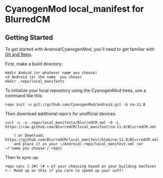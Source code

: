 CyanogenMod local_manifest for BlurredCM
===========

Getting Started
---------------

To get started with Android/CyanogenMod, you'll need to get
familiar with [Git and Repo](http://source.android.com/source/using-repo.html).

First, make a build directory:

	mkdir Andoid (or whatever name you choose)
	cd Android (or the name  you chose)
	mkdir .repo/local_manifests

To initialize your local repository using the CyanogenMod trees, use a command like this:

    repo init -u git://github.com/CyanogenMod/android.git -b cm-11.0

Then download additional repo's for unofficial devices:

    curl -L -o .repo/local_manifests/BlurredCM.xml -O -L https://raw.github.com/BlurredCM/local_manifest/cm-11.0/BlurredCM.xml
 
    	( or Download: https://github.com/BlurredCM/local_manifest/blob/cm-11.0/BlurredCM.xml
		and place it in your ~/Android/.repo/local_manifest.xml (or ~/'name you choose'/.repo)

Then to sync up:

    repo sync [-J#] (# = of your choosing based on your building machine) <-- Read up on this if you care to speed up your suff!
